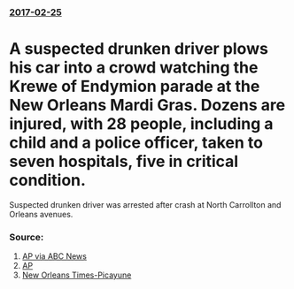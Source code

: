 ### [2017-02-25](/news/2017/02/25/index.md)

# A suspected drunken driver plows his car into a crowd watching the Krewe of Endymion parade at the New Orleans Mardi Gras. Dozens are injured, with 28 people, including a child and a police officer, taken to seven hospitals, five in critical condition. 

Suspected drunken driver was arrested after crash at North Carrollton and Orleans avenues.


### Source:

1. [AP via ABC News](http://www.abc.net.au/news/2017-02-26/new-orleans:-dozens-injured-after-vehicle-hits-crowd/8304624)
2. [AP](http://hosted.ap.org/dynamic/stories/U/US_MARDI_GRAS_CAR_HITS_CROWD?SITE=AP&SECTION=HOME&TEMPLATE=DEFAULT&CTIME=2017-02-25-21-12-09)
3. [New Orleans Times-Picayune](http://www.nola.com/traffic/index.ssf/2017/02/12_hurt_when_vehicle_plows_int.html#incart_big-photo)
